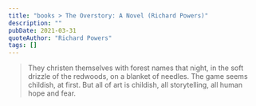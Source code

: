 ```yaml
---
title: "books > The Overstory: A Novel (Richard Powers)"
description: ""
pubDate: 2021-03-31
quoteAuthor: "Richard Powers"
tags: []
---
```


> They christen themselves with forest names that night, in the soft drizzle of the redwoods, on a blanket of needles. The game seems childish, at first. But all of art is childish, all storytelling, all human hope and fear.